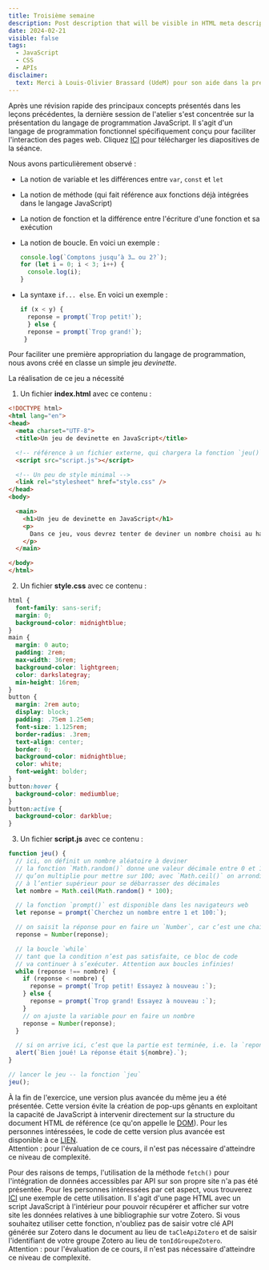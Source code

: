 ```yaml
---
title: Troisième semaine
description: Post description that will be visible in HTML meta description.
date: 2024-02-21
visible: false
tags:
  - JavaScript
  - CSS
  - APIs
disclaimer:
  text: Merci à Louis-Olivier Brassard (UdeM) pour son aide dans la préparation de cet atelier.
---
```


Après une révision rapide des principaux concepts présentés dans les leçons précédentes, la dernière session de l'atelier s'est concentrée sur la présentation du langage de programmation JavaScript. Il s'agit d'un langage de programmation fonctionnel spécifiquement conçu pour faciliter l'interaction des pages web. Cliquez <a href="/images/slides-export-02-21.pdf" download="slides">ICI</a> pour télécharger les diapositives de la séance.

Nous avons particulièrement observé :

- La notion de variable et les différences entre `var`, `const` et `let`

- La notion de méthode (qui fait référence aux fonctions déjà intégrées dans le langage JavaScript)

- La notion de fonction et la différence entre l'écriture d'une fonction et sa exécution 

- La notion de boucle. En voici un exemple :
    ```js
    console.log(`Comptons jusqu’à 3… ou 2?`);
    for (let i = 0; i < 3; i++) {
      console.log(i);
    }
    ```
- La syntaxe `if... else`. En voici un exemple : 

    ```js
    if (x < y) {
      reponse = prompt(`Trop petit!`);
      } else {
      reponse = prompt(`Trop grand!`);
     }
    ``` 

Pour faciliter une première appropriation du langage de programmation, nous avons créé en classe un simple jeu _devinette_.

La réalisation de ce jeu a nécessité 

1. Un fichier **index.html** avec ce contenu :

  ```html
  <!DOCTYPE html>
  <html lang="en">
  <head>
    <meta charset="UTF-8">
    <title>Un jeu de devinette en JavaScript</title>

    <!-- référence à un fichier externe, qui chargera la fonction `jeu()` -->
    <script src="script.js"></script>

    <!-- Un peu de style minimal -->
    <link rel="stylesheet" href="style.css" />
  </head>
  <body>

    <main>
      <h1>Un jeu de devinette en JavaScript</h1>
      <p>
        Dans ce jeu, vous devrez tenter de deviner un nombre choisi au hasard compris entre 1 et 100.
      </p>
    </main>

  </body>
  </html>
  ```
2. Un fichier **style.css** avec ce contenu :

  ```css
  html {
    font-family: sans-serif;
    margin: 0;
    background-color: midnightblue;
  }
  main {
    margin: 0 auto;
    padding: 2rem;
    max-width: 36rem;
    background-color: lightgreen;
    color: darkslategray;
    min-height: 16rem;
  }
  button {
    margin: 2rem auto;
    display: block;
    padding: .75em 1.25em;
    font-size: 1.125rem;
    border-radius: .3rem;
    text-align: center;
    border: 0;
    background-color: midnightblue;
    color: white;
    font-weight: bolder;
  }
  button:hover {
    background-color: mediumblue;
  }
  button:active {
    background-color: darkblue;
  }
  ```

3. Un fichier **script.js** avec ce contenu :

  ```js
  function jeu() {
    // ici, on définit un nombre aléatoire à deviner
    // la fonction `Math.random()` donne une valeur décimale entre 0 et 1,
    // qu’on multiplie pour mettre sur 100; avec `Math.ceil()` on arrondit
    // à l’entier supérieur pour se débarrasser des décimales
    let nombre = Math.ceil(Math.random() * 100);

    // la fonction `prompt()` est disponible dans les navigateurs web
    let reponse = prompt(`Cherchez un nombre entre 1 et 100:`);

    // on saisit la réponse pour en faire un `Number`, car c’est une chaîne de caractères
    reponse = Number(reponse);

    // la boucle `while`
    // tant que la condition n’est pas satisfaite, ce bloc de code
    // va continuer à s’exécuter. Attention aux boucles infinies!
    while (reponse !== nombre) {
      if (reponse < nombre) {
        reponse = prompt(`Trop petit! Essayez à nouveau :`);
      } else {
        reponse = prompt(`Trop grand! Essayez à nouveau :`);
      }
      // on ajuste la variable pour en faire un nombre
      reponse = Number(reponse);
    }

    // si on arrive ici, c’est que la partie est terminée, i.e. la `reponse` est égale au `nombre`
    alert(`Bien joué! La réponse était ${nombre}.`);
  }

  // lancer le jeu -- la fonction `jeu`
  jeu();
  ```

À la fin de l'exercice, une version plus avancée du même jeu a été présentée. Cette version évite la création de pop-ups gênants en exploitant la capacité de JavaScript à intervenir directement sur la structure du document HTML de référence (ce qu'on appelle le [DOM](https://developer.mozilla.org/en-US/docs/Web/API/Document_Object_Model)). Pour les personnes intéressées, le code de cette version plus avancée est disponible à ce [LIEN](https://gitlab.huma-num.fr/lbrassard/hnu6058-atelier-js/-/tree/main/6-jeu-avance?ref_type=heads).
<br>
Attention : pour l'évaluation de ce cours, il n'est pas nécessaire d'atteindre ce niveau de complexité.

Pour des raisons de temps, l'utilisation de la méthode `fetch()` pour l'intégration de données accessibles par API sur son propre site n'a pas été présentée. Pour les personnes intéressées par cet aspect, vous trouverez <a href="/images/zotero-fetch.html" download="Document HTML pour récupérer les données d'un groupe Zotero via l'API Zotero.">ICI</a> une exemple de cette utilisation. Il s'agit d'une page HTML avec un script JavaScript à l'intérieur pour pouvoir récupérer et afficher sur votre site les données relatives à une bibliographie sur votre Zotero. Si vous souhaitez utiliser cette fonction, n'oubliez pas de saisir votre clé API générée sur Zotero dans le document au lieu de `taCleApiZotero` et de saisir l'identifiant de votre groupe Zotero au lieu de `tonIdGroupeZotero`.
<br>
Attention : pour l'évaluation de ce cours, il n'est pas nécessaire d'atteindre ce niveau de complexité.








